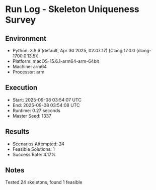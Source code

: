 # Run Log - Skeleton Uniqueness Survey

## Environment
- Python: 3.9.6 (default, Apr 30 2025, 02:07:17) 
[Clang 17.0.0 (clang-1700.0.13.5)]
- Platform: macOS-15.6.1-arm64-arm-64bit
- Machine: arm64
- Processor: arm

## Execution
- Start: 2025-09-08 03:54:07 UTC
- End: 2025-09-08 03:54:08 UTC
- Runtime: 0.27 seconds
- Master Seed: 1337

## Results
- Scenarios Attempted: 24
- Feasible Solutions: 1
- Success Rate: 4.17%

## Notes
Tested 24 skeletons, found 1 feasible
